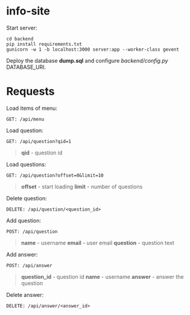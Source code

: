 # info-site

Start server:

```
cd backend
pip install requirements.txt
gunicorn -w 1 -b localhost:3000 server:app --worker-class gevent
```
Deploy the database **dump.sql** and configure *backend/config.py* DATABASE_URI.
# Requests

Load items of menu:
```
GET: /api/menu
```

Load question:
```
GET: /api/question?qid=1
```
> **qid** - question id

Load questions:
```
GET: /api/question?offset=0&limit=10
```
> **offset** - start loading
> **limit** - number of questions

Delete question:
```
DELETE: /api/question/<question_id>
```

Add question:
```
POST: /api/question
```
> **name** - username
> **email** - user email
> **question** - question text

Add answer:
```  
POST: /api/answer
```
> **question_id** - question id
> **name** - username
> **answer** - answer the question

Delete answer:
```
DELETE: /api/answer/<answer_id>
```
